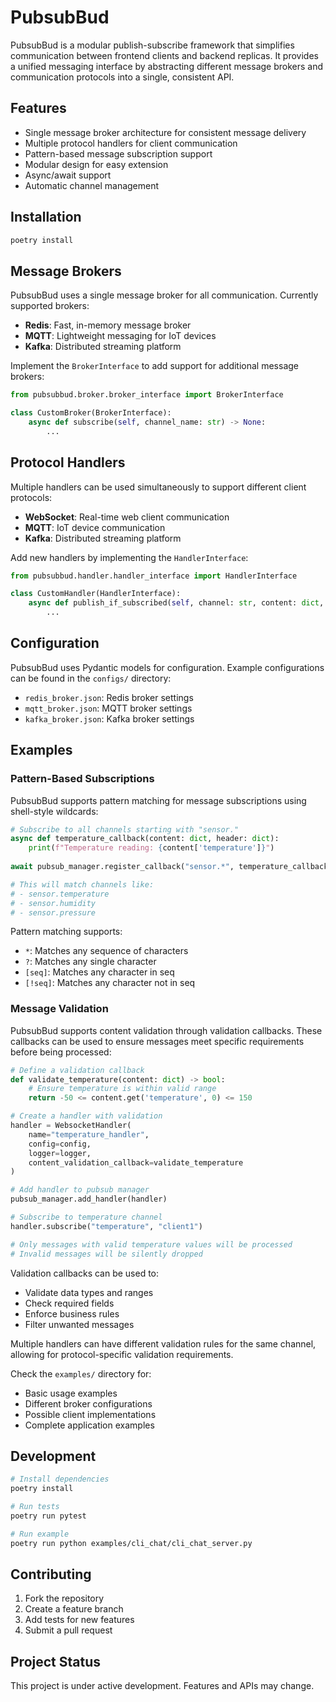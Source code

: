 # PubsubBud

PubsubBud is a modular publish-subscribe framework that simplifies communication between frontend clients and backend replicas. It provides a unified messaging interface by abstracting different message brokers and communication protocols into a single, consistent API.

## Features

- Single message broker architecture for consistent message delivery
- Multiple protocol handlers for client communication
- Pattern-based message subscription support
- Modular design for easy extension
- Async/await support
- Automatic channel management

## Installation

```bash
poetry install
```

## Message Brokers

PubsubBud uses a single message broker for all communication. Currently supported brokers:

- **Redis**: Fast, in-memory message broker
- **MQTT**: Lightweight messaging for IoT devices
- **Kafka**: Distributed streaming platform

Implement the `BrokerInterface` to add support for additional message brokers:

```python
from pubsubbud.broker.broker_interface import BrokerInterface

class CustomBroker(BrokerInterface):
    async def subscribe(self, channel_name: str) -> None:
        ...
```

## Protocol Handlers

Multiple handlers can be used simultaneously to support different client protocols:

- **WebSocket**: Real-time web client communication
- **MQTT**: IoT device communication
- **Kafka**: Distributed streaming platform

Add new handlers by implementing the `HandlerInterface`:

```python
from pubsubbud.handler.handler_interface import HandlerInterface

class CustomHandler(HandlerInterface):
    async def publish_if_subscribed(self, channel: str, content: dict, header: dict) -> None:
        ...
```

## Configuration

PubsubBud uses Pydantic models for configuration. Example configurations can be found in the `configs/` directory:

- `redis_broker.json`: Redis broker settings
- `mqtt_broker.json`: MQTT broker settings
- `kafka_broker.json`: Kafka broker settings

## Examples

### Pattern-Based Subscriptions

PubsubBud supports pattern matching for message subscriptions using shell-style wildcards:

```python
# Subscribe to all channels starting with "sensor."
async def temperature_callback(content: dict, header: dict):
    print(f"Temperature reading: {content['temperature']}")
    
await pubsub_manager.register_callback("sensor.*", temperature_callback)

# This will match channels like:
# - sensor.temperature
# - sensor.humidity
# - sensor.pressure
```

Pattern matching supports:
- `*`: Matches any sequence of characters
- `?`: Matches any single character
- `[seq]`: Matches any character in seq
- `[!seq]`: Matches any character not in seq

### Message Validation

PubsubBud supports content validation through validation callbacks. These callbacks can be used to ensure messages meet specific requirements before being processed:

```python
# Define a validation callback
def validate_temperature(content: dict) -> bool:
    # Ensure temperature is within valid range
    return -50 <= content.get('temperature', 0) <= 150

# Create a handler with validation
handler = WebsocketHandler(
    name="temperature_handler",
    config=config,
    logger=logger,
    content_validation_callback=validate_temperature
)

# Add handler to pubsub manager
pubsub_manager.add_handler(handler)

# Subscribe to temperature channel
handler.subscribe("temperature", "client1")

# Only messages with valid temperature values will be processed
# Invalid messages will be silently dropped
```

Validation callbacks can be used to:
- Validate data types and ranges
- Check required fields
- Enforce business rules
- Filter unwanted messages

Multiple handlers can have different validation rules for the same channel, allowing for protocol-specific validation requirements.

Check the `examples/` directory for:
- Basic usage examples
- Different broker configurations
- Possible client implementations
- Complete application examples

## Development

```bash
# Install dependencies
poetry install

# Run tests
poetry run pytest

# Run example
poetry run python examples/cli_chat/cli_chat_server.py
```

## Contributing

1. Fork the repository
2. Create a feature branch
3. Add tests for new features
4. Submit a pull request

## Project Status

This project is under active development. Features and APIs may change.
